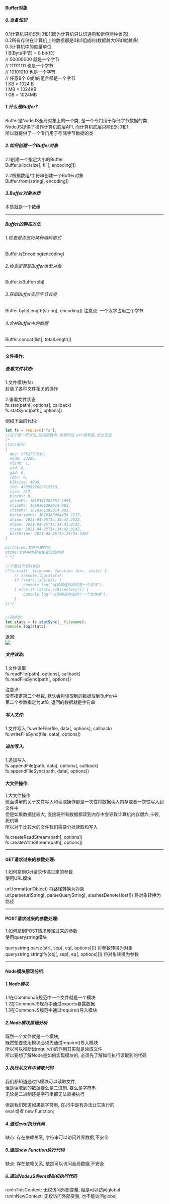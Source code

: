 #### Buffer对象  

##### 0.准备知识  
0.1计算机只能识别0和1(因为计算机只认识通电和断电两种状态),  
0.2所有存储在计算机上的数据都是0和1组成的(数据越大0和1就越多)  
0.3计算机中的度量单位  
1 B(Byte字节) = 8 bit(位)  
// 00000000  就是一个字节  
// 111111111 也是一个字节  
// 10101010  也是一个字节  
// 任意8个 0或1的组合都是一个字节  
1 KB = 1024 B  
1 MB = 1024KB  
1 GB = 1024MB  
  
##### 1.什么是Buffer?  
Buffer是NodeJS全局对象上的一个类, 是一个专门用于存储字节数据的类  
NodeJS提供了操作计算机底层API, 而计算机底层只能识别0和1,  
所以就提供了一个专门用于存储字节数据的类  
  
##### 2.如何创建一个Buffer对象  
2.1创建一个指定大小的Buffer  
Buffer.alloc(size[, fill[, encoding]])  

2.2根据数组/字符串创建一个Buffer对象  
Buffer.from(string[, encoding])  
  
##### 3.Buffer对象本质  
本质就是一个数组  

---

##### Buffer的静态方法  

###### 1.检查是否支持某种编码格式
Buffer.isEncoding(encoding)

###### 2.检查是否是Buffer类型对象
Buffer.isBuffer(obj)

###### 3.获取Buffer实际字节长度
Buffer.byteLength(string[, encoding])
注意点: 一个汉字占用三个字节

###### 4.合并Buffer中的数据
Buffer.concat(list[, totalLength])

---

#### 文件操作:  

##### 查看文件状态:  
1.文件模块(fs)  
封装了各种文件相关的操作

2.查看文件状态  
fs.stat(path[, options], callback)  
fs.statSync(path[, options])

例如下面的代码:  
```javascript
let fs = require('fs');
//这个是一步方法,回调函数中,有错的话,err就有值,反之无值
/*
stats返回:
{
  dev: 2752773536,
  mode: 33206,
  nlink: 1,
  uid: 0,
  gid: 0,
  rdev: 0,
  blksize: 4096,
  ino: 4503599627412393,
  size: 217,
  blocks: 0,
  atimeMs: 1619361282252.1055,
  mtimeMs: 1619361282014.003,
  ctimeMs: 1619361282014.003,
  birthtimeMs: 1619360994439.2217,
  atime: 2021-04-25T14:34:42.252Z,
  mtime: 2021-04-25T14:34:42.014Z,
  ctime: 2021-04-25T14:34:42.014Z,
  birthtime: 2021-04-25T14:29:54.439Z
}

birthtime:文件创建时间
mtime:文件中内容发生变化的时间
* */

//下面这个是异步的
/*fs.stat(__filename, function (err, stats) {
    // console.log(stats);
    if (stats.isFile()) {
        console.log("当前路径对应的是一个文件");
    } else if (stats.isDirectory()) {
        console.log("当前路径对应的十一个文件夹");
    }
})*/


//同步的:
let stats = fs.statSync(__filename);
console.log(stats);
```  
返回:  
![](images/img_2.png)

##### 文件读取:  
1.文件读取  
fs.readFile(path[, options], callback)  
fs.readFileSync(path[, options])

注意点:  
没有指定第二个参数, 默认会将读取到的数据放到Buffer中  
第二个参数指定为utf8, 返回的数据就是字符串


##### 写入文件:  
1.文件写入
fs.writeFile(file, data[, options], callback)  
fs.writeFileSync(file, data[, options])

##### 追加写入:  
1.追加写入  
fs.appendFile(path, data[, options], callback)  
fs.appendFileSync(path, data[, options])

#### 大文件操作:  
1.大文件操作  
前面讲解的关于文件写入和读取操作都是一次性将数据读入内存或者一次性写入到文件中  
但是如果数据比较大, 直接将所有数据都读到内存中会导致计算机内存爆炸,卡顿,死机等  
所以对于比较大的文件我们需要分批读取和写入  

fs.createReadStream(path[, options])  
fs.createWriteStream(path[, options])  

---

#### GET请求过来的参数处理:  
1.如何拿到Get请求传递过来的参数  
使用URL模块

url.format(urlObject)  将路径转换为对象  
url.parse(urlString[, parseQueryString[, slashesDenoteHost]])  将对象转换为路径

---

#### POST请求过来的参数处理:  

1.如何拿到POST请求传递过来的参数  
使用querystring模块

querystring.parse(str[, sep[, eq[, options]]])  将参数转换为对象  
querystring.stringify(obj[, sep[, eq[, options]]]) 将对象转换为参数

---

#### Node模块原理分析:  

##### 1.Node模块  
1.1在CommonJS规范中一个文件就是一个模块  
1.2在CommonJS规范中通过exports暴露数据  
1.3在CommonJS规范中通过require()导入模块

##### 2.Node模块原理分析  
既然一个文件就是一个模块,  
既然想要使用模块必须先通过require()导入模块  
所以可以推断出require()的作用其实就是读取文件  
所以要想了解Node是如何实现模块的, 必须先了解如何执行读取到的代码  

##### 3.执行从文件中读取代码  
我们都知道通过fs模块可以读取文件,  
但是读取到的数据要么是二进制, 要么是字符串  
无论是二进制还是字符串都无法直接执行  

但是我们知道如果是字符串, 在JS中是有办法让它执行的  
eval  或者 new Function;  

##### 4.通过eval执行代码  
缺点: 存在依赖关系, 字符串可以访问外界数据,不安全  
  
##### 5.通过new Function执行代码  
缺点: 存在依赖关系, 依然可以访问全局数据,不安全  
  
##### 6.通过NodeJS的vm虚拟机执行代码  
runInThisContext: 无权访问外部变量, 但是可以访问global  
runInNewContext:  无权访问外部变量, 也不能访问global  


